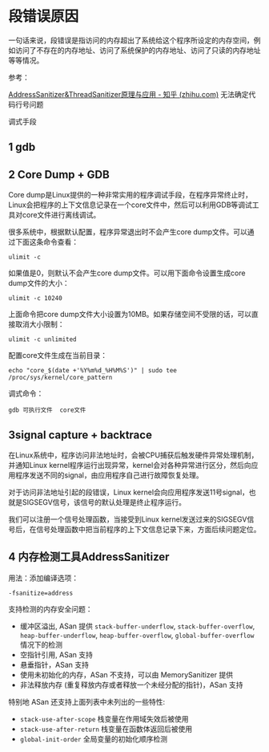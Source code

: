 # 段错误原因

一句话来说，段错误是指访问的内存超出了系统给这个程序所设定的内存空间，例如访问了不存在的内存地址、访问了系统保护的内存地址、访问了只读的内存地址等等情况。

参考：

[AddressSanitizer&ThreadSanitizer原理与应用 - 知乎 (zhihu.com)](https://zhuanlan.zhihu.com/p/338158556) 无法确定代码行号问题



调式手段

## 1 gdb

## 2 **Core Dump + GDB**

Core dump是Linux提供的一种非常实用的程序调试手段，在程序异常终止时，Linux会把程序的上下文信息记录在一个core文件中，然后可以利用GDB等调试工具对core文件进行离线调试。

很多系统中，根据默认配置，程序异常退出时不会产生core dump文件。可以通过下面这条命令查看：

```shell
ulimit -c
```

如果值是0，则默认不会产生core dump文件。可以用下面命令设置生成core dump文件的大小：

```shell
ulimit -c 10240
```

上面命令把core dump文件大小设置为10MB。如果存储空间不受限的话，可以直接取消大小限制：

```
ulimit -c unlimited
```

配置core文件生成在当前目录：

```shell
echo "core_$(date +'%Y%m%d_%H%M%S')" | sudo tee /proc/sys/kernel/core_pattern

```

调式命令：

```
gdb 可执行文件  core文件
```

## 3**signal capture + backtrace**

在Linux系统中，程序访问非法地址时，会被CPU捕获后触发硬件异常处理机制，并通知Linux kernel程序运行出现异常，kernel会对各种异常进行区分，然后向应用程序发送不同的signal，由应用程序自己进行故障恢复处理。

对于访问非法地址引起的段错误，Linux kernel会向应用程序发送11号signal，也就是SIGSEGV信号，该信号的默认处理是终止程序运行。

我们可以注册一个信号处理函数，当接受到Linux kernel发送过来的SIGSEGV信号后，在信号处理函数中把当前程序的上下文信息记录下来，方面后续问题定位。



## 4 内存检测工具AddressSanitizer

用法：添加编译选项：

```
-fsanitize=address
```

支持检测的内存安全问题：

- 缓冲区溢出, ASan 提供 `stack-buffer-underflow`, `stack-buffer-overflow`, `heap-buffer-underflow`, `heap-buffer-overflow`, `global-buffer-overflow` 情况下的检测
- 空指针引用, ASan 支持
- 悬垂指针，ASan 支持
- 使用未初始化的内存，ASan 不支持，可以由 MemorySanitizer 提供
- 非法释放内存 (重复释放内存或者释放一个未经分配的指针)，ASan 支持

特别地 ASan 还支持上面列表中未列出的一些特性:

- `stack-use-after-scope` 栈变量在作用域失效后被使用
- `stack-use-after-return` 栈变量在函数体返回后被使用
- `global-init-order` 全局变量的初始化顺序检测